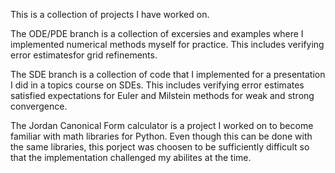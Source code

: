 This is a collection of projects I have worked on. 

The ODE/PDE branch is a collection of excersies and examples where I implemented numerical methods myself for practice.
This includes verifying error estimatesfor grid refinements.

The SDE branch is a collection of code that I implemented for a presentation I did in a topics course on SDEs. 
This includes verifying error estimates satisfied expectations for Euler and Milstein methods for weak and strong convergence.

The Jordan Canonical Form calculator is a project I worked on to become familiar with math libraries for Python.
Even though this can be done with the same libraries, this porject was choosen to be sufficiently difficult so that 
the implementation challenged my abilites at the time.
